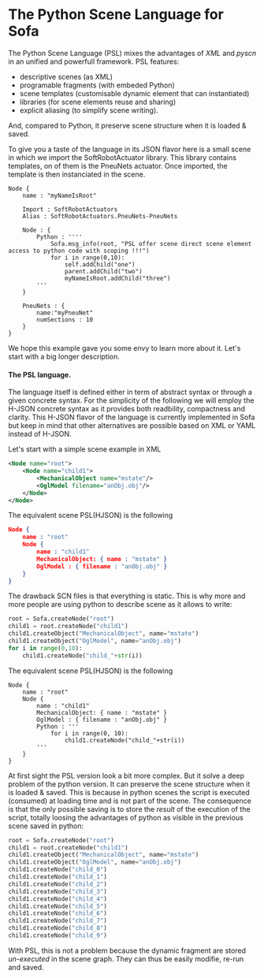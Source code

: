The Python Scene Language for Sofa 
===========
The Python Scene Language (PSL) mixes the advantages of *XML* and *pyscn* in an unified and powerfull framework. 
PSL features:
- descriptive scenes (as XML)
- programable fragments (with embeded Python)
- scene templates (customisable dynamic element that can instantiated)
- libraries (for scene elements reuse and sharing)
- explicit aliasing (to simplify scene writing).

And, compared to Python, it preserve scene structure when it is loaded & saved.

To give you a taste of the language in its JSON flavor here is a small scene in which we import the SoftRobotActuator library. This library contains templates, on of them is the PneuNets actuator. Once imported, the template is then instanciated in the scene.  
```hjson
Node {
	name : "myNameIsRoot"

	Import : SoftRobotActuators
	Alias : SoftRobotActuators.PneuNets-PneuNets

	Node : {
		Python : ''''
			Sofa.msg_info(root, "PSL offer scene direct scene element access to python code with scoping !!!")
			for i in range(0,10):
				self.addChild("one")
				parent.addChild("two")
				myNameIsRoot.addChild("three")
		'''
	}

	PneuNets : { 
		name:"myPneuNet" 
		numSections : 10
	}
}
```

We hope this example gave you some envy to learn more about it. Let's start with a big longer description. 

#### The PSL language. 
The language itself is defined either in term of abstract syntax or through a given concrete syntax. For the simplicity of the following we will employ the H-JSON concrete syntax as it provides both readbility, compactness and clarity. This H-JSON flavor of the language is currently implemented in Sofa but keep in mind that other alternatives are possible based on XML or YAML instead of H-JSON. 

Let's start with a simple scene example in XML
```xml
<Node name="root">
	<Node name="child1">
		<MechanicalObject name="mstate"/> 
		<OglModel filename="anObj.obj"/> 
	</Node>
</Node>
```

The equivalent scene PSL(HJSON) is the following 
```json
Node {
	name : "root"
	Node {
		name : "child1"
		MechanicalObject: { name : "mstate" }
		OglModel : { filename : "anObj.obj" }
	}
}
```

The drawback SCN files is that everything is static. This is why more and more people are using python 
to describe scene as it allows to write: 
```python
root = Sofa.createNode("root")
child1 = root.createNode("child1")
child1.createObject("MechanicalObject", name="mstate")
child1.createObject("OglModel", name="anObj.obj") 
for i in range(0,10):
	child1.createNode("child_"+str(i))
```

The equivalent scene PSL(HJSON) is the following 
```hjson
Node {
	name : "root"
	Node {
		name : "child1"
		MechanicalObject: { name : "mstate" }
		OglModel : { filename : "anObj.obj" }
		Python : '''
			for i in range(0, 10):
				child1.createNode("child_"+str(i))
		'''
	}
}
```

At first sight the PSL version look a bit more complex. But it solve a deep problem of the python version. It can  preserve the scene structure when it is loaded & saved. This is because in python scenes the script is executed (consumed) at loading time and is not part of the scene. The consequence is that the only possible saving is to store the *result* of the execution of the script, totally loosing the advantages of python as visible in the previous scene saved in python: 
```python
root = Sofa.createNode("root")
child1 = root.createNode("child1")
child1.createObject("MechanicalObject", name="mstate")
child1.createObject("OglModel", name="anObj.obj") 
child1.createNode("child_0")
child1.createNode("child_1")
child1.createNode("child_2")
child1.createNode("child_3")
child1.createNode("child_4")
child1.createNode("child_5")
child1.createNode("child_6")
child1.createNode("child_7")
child1.createNode("child_8")
child1.createNode("child_9")
```

With PSL, this is not a problem because the dynamic fragment are stored *un-executed* in the scene graph. They can thus be easily modifie, re-run and saved. 

